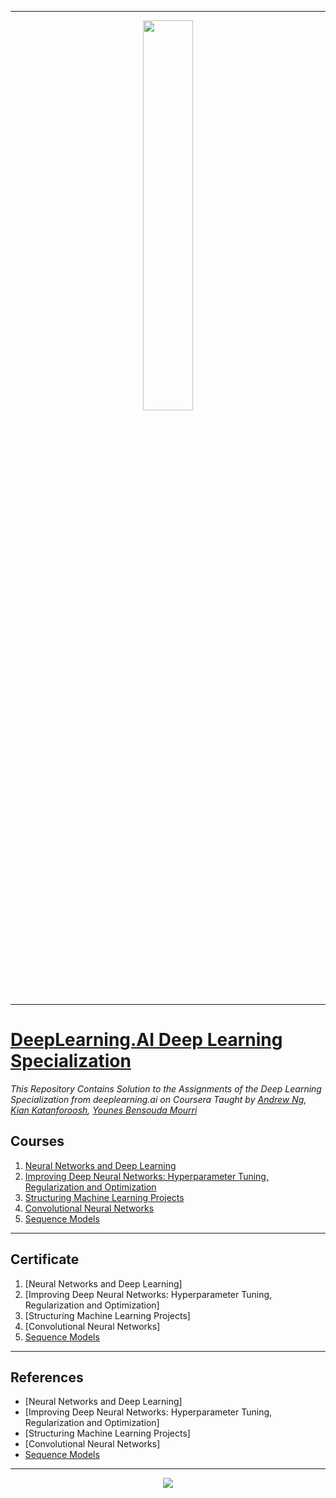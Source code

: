 -------------------------------------------------------------------------------------------

<p align="center"><img width="40%" src="https://drlux.github.io/deeplearningai/logo.png" /></p>

-------------------------------------------------------------------------------------------

# [DeepLearning.AI Deep Learning Specialization](https://www.coursera.org/specializations/deep-learning#courses)
*This Repository Contains Solution to the Assignments of the Deep Learning Specialization from deeplearning.ai on Coursera Taught by 
[Andrew Ng](https://www.coursera.org/instructor/andrewng),
[Kian Katanforoosh](https://www.coursera.org/instructor/kian-katanforoosh),
[Younes Bensouda Mourri](https://www.coursera.org/instructor/younes)*

## Courses
1. [Neural Networks and Deep Learning](https://github.com/shantanu1109/Coursera-DeepLearning.ai-Deep-Learning-Specialization/tree/main/Course-1-Neural%20Networks%20and%20Deep%20Learning)
2. [Improving Deep Neural Networks: Hyperparameter Tuning, Regularization and Optimization](https://github.com/shantanu1109/Coursera-DeepLearning.ai-Deep-Learning-Specialization/tree/main/Course-2-Improving%20Deep%20Neural%20Networks:%20Hyperparameter%20Tuning%2C%20Regularization%20and%20Optimization)
3. [Structuring Machine Learning Projects](https://github.com/shantanu1109/Coursera-DeepLearning.ai-Deep-Learning-Specialization/tree/main/Course-3-Structuring%20Machine%20Learning%20Projects)
4. [Convolutional Neural Networks](https://github.com/shantanu1109/DeepLearning.AI-Tensorflow-Developer-Coursera/tree/main/Course-4-Sequences%2C%20Time%20Series%20and%20Prediction!)
5. [Sequence Models]()

-------------------------------------------------------------------------------------------------------------

## Certificate

1. [Neural Networks and Deep Learning]
2. [Improving Deep Neural Networks: Hyperparameter Tuning, Regularization and Optimization]
3. [Structuring Machine Learning Projects]
4. [Convolutional Neural Networks]
5. [Sequence Models]()

--------------------------------------------------------------------------------------------------------------

## References
* [Neural Networks and Deep Learning]
* [Improving Deep Neural Networks: Hyperparameter Tuning, Regularization and Optimization]
* [Structuring Machine Learning Projects]
* [Convolutional Neural Networks]
* [Sequence Models]()


----------------------------------------------------------------------------------------------------------------

<p align="center">
 <img src="https://badges.pufler.dev/visits/shantanu1109/Coursera-DeepLearning.ai-Deep-Learning-Specialization"/>
</p>  
